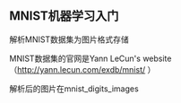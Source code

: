 ## MNIST机器学习入门
解析MNIST数据集为图片格式存储

MNIST数据集的官网是Yann LeCun's website（http://yann.lecun.com/exdb/mnist/ ）

解析后的图片在mnist_digits_images
